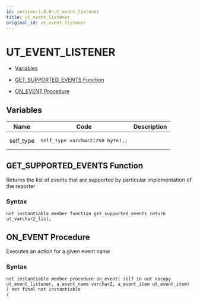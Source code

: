 ```yaml
---
id: version-1.0.0-ut_event_listener
title: ut_event_listener
original_id: ut_event_listener
---
```


# UT_EVENT_LISTENER




- [Variables](#variables)


- [GET_SUPPORTED_EVENTS Function](#get_supported_events)
- [ON_EVENT Procedure](#on_event)



## Variables<a name="variables"></a>

Name | Code | Description
--- | --- | ---
self_type | <pre>self_type    varchar2(250 byte),;</pre> | 








 
## GET_SUPPORTED_EVENTS Function<a name="get_supported_events"></a>


<p>
<p>Returns the list of events that are supported by particular implementation of the reporter</p>
</p>

### Syntax
```plsql
not instantiable member function get_supported_events return ut_varchar2_list,
```

 





 
## ON_EVENT Procedure<a name="on_event"></a>


<p>
<p>Executes an action for a given event name</p>
</p>

### Syntax
```plsql
not instantiable member procedure on_event( self in out nocopy ut_event_listener, a_event_name varchar2, a_event_item ut_event_item)
) not final not instantiable
/
```

 





 
